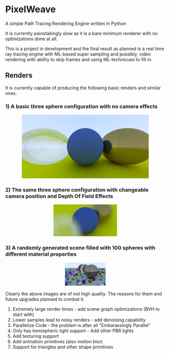 # PixelWeave

A simple Path Tracing Rendering Engine written in Python

It is currently painstakingly slow as it is a bare minimum renderer with no optimizations done at all.

This is a project in development and the final result as planned is a real time ray tracing engine with ML-based super sampling and possibly, video rendering with ability to skip frames and using ML-technicues to fill in.

## Renders

It is currently capable of producing the following basic renders and similar ones.

### 1) A basic three sphere configuration with no camera effects

<p align="center">
    <img src="./renders/render-16012021-103649.png" alt="Three Spheres. Glass on the left. Simple Diffuse in the middle. Metallic on the right" />
</p>

### 2) The same three sphere configuration with changeable camera position and Depth Of Field Effects

<p align="center">
    <img src="./renders/render-17012021-120739.png" alt="Three Spheres. Glass on the left. Simple Diffuse in the middle. Metallic on the right" />
</p>

### 3) A randomly generated scene filled with 100 spheres with different material properties

<p align="center">
    <img src="./renders/render-17012021-130539.png" alt="Three Spheres. Glass on the left. Simple Diffuse in the middle. Metallic on the right" />
</p>

Clearly the above images are of not high quality. The reasons for them and future upgrades planned to combat it.

1. Extremely large render times - add scene graph optimizations (BVH to start with)
2. Lower samples lead to noisy renders - add denoising capability
3. Parallelize Code - the problem is after all "Embarassingly Parallel"
4. Only has hemispheric light support - Add other PBR lights
5. Add texturing support
6. Add animation primitives (also motion blur)
7. Support for triangles and other shape primitives
